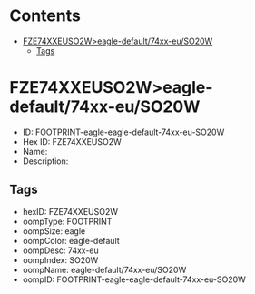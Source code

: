 



Contents
========

* [FZE74XXEUSO2W>eagle-default/74xx-eu/SO20W](#fze74xxeuso2weagle-default74xx-euso20w)
	* [Tags](#tags)

# FZE74XXEUSO2W>eagle-default/74xx-eu/SO20W

- ID: FOOTPRINT-eagle-eagle-default-74xx-eu-SO20W
- Hex ID: FZE74XXEUSO2W
- Name: 
- Description: 

## Tags

- hexID: FZE74XXEUSO2W
- oompType: FOOTPRINT
- oompSize: eagle
- oompColor: eagle-default
- oompDesc: 74xx-eu
- oompIndex: SO20W
- oompName: eagle-default/74xx-eu/SO20W
- oompID: FOOTPRINT-eagle-eagle-default-74xx-eu-SO20W
